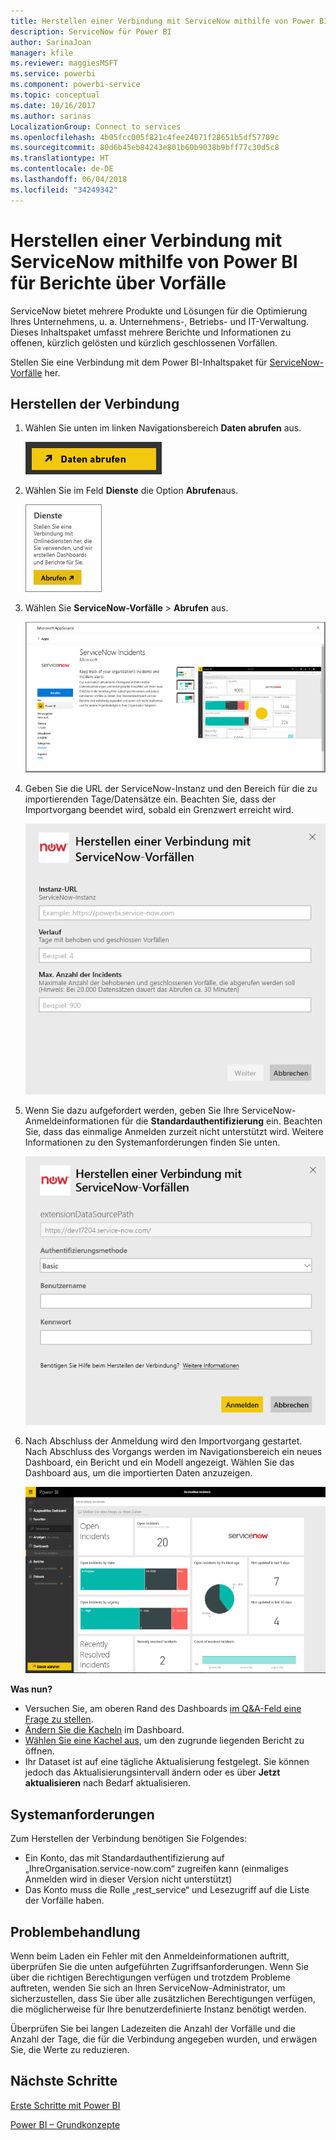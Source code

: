 ```yaml
---
title: Herstellen einer Verbindung mit ServiceNow mithilfe von Power BI
description: ServiceNow für Power BI
author: SarinaJoan
manager: kfile
ms.reviewer: maggiesMSFT
ms.service: powerbi
ms.component: powerbi-service
ms.topic: conceptual
ms.date: 10/16/2017
ms.author: sarinas
LocalizationGroup: Connect to services
ms.openlocfilehash: 4b05fcc005f821c4fee24071f28651b5df57709c
ms.sourcegitcommit: 80d6b45eb84243e801b60b9038b9bff77c30d5c8
ms.translationtype: HT
ms.contentlocale: de-DE
ms.lasthandoff: 06/04/2018
ms.locfileid: "34249342"
---
```

# <a name="connect-to-servicenow-with-power-bi-for-incident-reporting"></a>Herstellen einer Verbindung mit ServiceNow mithilfe von Power BI für Berichte über Vorfälle
ServiceNow bietet mehrere Produkte und Lösungen für die Optimierung Ihres Unternehmens, u. a. Unternehmens-, Betriebs- und IT-Verwaltung. Dieses Inhaltspaket umfasst mehrere Berichte und Informationen zu offenen, kürzlich gelösten und kürzlich geschlossenen Vorfällen.  

Stellen Sie eine Verbindung mit dem Power BI-Inhaltspaket für [ServiceNow-Vorfälle](https://app.powerbi.com/getdata/services/servicenow) her.

## <a name="how-to-connect"></a>Herstellen der Verbindung
1. Wählen Sie unten im linken Navigationsbereich **Daten abrufen** aus.
   
   ![](media/service-connect-to-servicenow/pbi_getdata.png) 
2. Wählen Sie im Feld **Dienste** die Option **Abrufen**aus.
   
   ![](media/service-connect-to-servicenow/pbi_getservices.png) 
3. Wählen Sie **ServiceNow-Vorfälle** \> **Abrufen** aus.
   
   ![](media/service-connect-to-servicenow/connect.png)
4. Geben Sie die URL der ServiceNow-Instanz und den Bereich für die zu importierenden Tage/Datensätze ein. Beachten Sie, dass der Importvorgang beendet wird, sobald ein Grenzwert erreicht wird.
   
   ![](media/service-connect-to-servicenow/params.png)
5. Wenn Sie dazu aufgefordert werden, geben Sie Ihre ServiceNow-Anmeldeinformationen für die **Standardauthentifizierung** ein. Beachten Sie, dass das einmalige Anmelden zurzeit nicht unterstützt wird. Weitere Informationen zu den Systemanforderungen finden Sie unten.
   
   ![](media/service-connect-to-servicenow/creds.png)
6. Nach Abschluss der Anmeldung wird den Importvorgang gestartet. Nach Abschluss des Vorgangs werden im Navigationsbereich ein neues Dashboard, ein Bericht und ein Modell angezeigt. Wählen Sie das Dashboard aus, um die importierten Daten anzuzeigen.
   
    ![](media/service-connect-to-servicenow/dashboard.png)

**Was nun?**

* Versuchen Sie, am oberen Rand des Dashboards [im Q&A-Feld eine Frage zu stellen](power-bi-q-and-a.md).
* [Ändern Sie die Kacheln](service-dashboard-edit-tile.md) im Dashboard.
* [Wählen Sie eine Kachel aus](service-dashboard-tiles.md), um den zugrunde liegenden Bericht zu öffnen.
* Ihr Dataset ist auf eine tägliche Aktualisierung festgelegt. Sie können jedoch das Aktualisierungsintervall ändern oder es über **Jetzt aktualisieren** nach Bedarf aktualisieren.

## <a name="system-requirements"></a>Systemanforderungen
Zum Herstellen der Verbindung benötigen Sie Folgendes:  

* Ein Konto, das mit Standardauthentifizierung auf „IhreOrganisation.service-now.com“ zugreifen kann (einmaliges Anmelden wird in dieser Version nicht unterstützt)  
* Das Konto muss die Rolle „rest_service“ und Lesezugriff auf die Liste der Vorfälle haben.  

## <a name="troubleshooting"></a>Problembehandlung
Wenn beim Laden ein Fehler mit den Anmeldeinformationen auftritt, überprüfen Sie die unten aufgeführten Zugriffsanforderungen. Wenn Sie über die richtigen Berechtigungen verfügen und trotzdem Probleme auftreten, wenden Sie sich an Ihren ServiceNow-Administrator, um sicherzustellen, dass Sie über alle zusätzlichen Berechtigungen verfügen, die möglicherweise für Ihre benutzerdefinierte Instanz benötigt werden.

Überprüfen Sie bei langen Ladezeiten die Anzahl der Vorfälle und die Anzahl der Tage, die für die Verbindung angegeben wurden, und erwägen Sie, die Werte zu reduzieren.

## <a name="next-steps"></a>Nächste Schritte
[Erste Schritte mit Power BI](service-get-started.md)

[Power BI – Grundkonzepte](service-basic-concepts.md)

